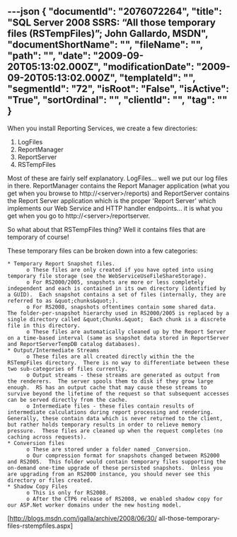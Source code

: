---json
{
  "documentId": "2076072264",
  "title": "SQL Server 2008 SSRS: “All those temporary files (RSTempFiles)”; John Gallardo, MSDN",
  "documentShortName": "",
  "fileName": "",
  "path": "",
  "date": "2009-09-20T05:13:02.000Z",
  "modificationDate": "2009-09-20T05:13:02.000Z",
  "templateId": "",
  "segmentId": "72",
  "isRoot": "False",
  "isActive": "True",
  "sortOrdinal": "",
  "clientId": "",
  "tag": ""
}
---

When you install Reporting Services, we create a few directories:

   1. LogFiles
   2. ReportManager
   3. ReportServer
   4. RSTempFiles

Most of these are fairly self explanatory.  LogFiles... well we put our log files in there.  ReportManager contains the Report Manager application (what you get when you browse to http://&lt;server&gt;/reports) and ReportServer contains the Report Server application which is the proper 'Report Server' which implements our Web Service and HTTP handler endpoints... it is what you get when you go to http://&lt;server&gt;/reportserver.

So what about that RSTempFiles thing?  Well it contains files that are temporary of course!

These temporary files can be broken down into a few categories:

    * Temporary Report Snapshot files.
          o These files are only created if you have opted into using temporary file storage (see the WebServiceUseFileShareStorage).
          o For RS2000/2005, snapshots are more or less completely independent and each is contained in its own directory (identified by a GUID).  Each snapshot contains a set of files (internally, they are referred to as &quot;chunks&quot;). 
          o For RS2008, snapshots oftentimes contain some shared data.  The folder-per-snapshot hierarchy used in RS2000/2005 is replaced by a single directory called &quot;Chunks.&quot;  Each chunk is a discrete file in this directory.
          o These files are automatically cleaned up by the Report Server on a time-based interval (same as snapshot data stored in ReportServer and ReportServerTempDB catalog databases).
    * Output/Intermediate Streams
          o These files are all created directly within the the RSTempFiles directory.  There is no way to differentiate between these two sub-categories of files currently.
          o Output streams - these streams are generated as output from the renderers.  The server spools them to disk if they grow large enough.  RS has an output cache that may cause these streams to survive beyond the lifetime of the request so that subsequent accesses can be served directly from the cache. 
          o Intermediate files - these files contain results of intermediate calculations during report processing and rendering.  Generally, these contain data which is never returned to the client, but rather holds temporary results in order to relieve memory pressure.  These files are cleaned up when the request completes (no caching across requests).
    * Conversion files
          o These are stored under a folder named _Conversion. 
          o Our compression format for snapshots changed between RS2000 and RS2005.  This folder would contain temporary files supporting the on-demand one-time upgrade of these persisted snapshots.  Unless you are upgrading from an RS2000 instance, you should never see this directory or files created.  
    * Shadow Copy Files
          o This is only for RS2008.
          o After the CTP6 release of RS2008, we enabled shadow copy for our ASP.Net worker domains under the new hosting model.

[http://blogs.msdn.com/jgalla/archive/2008/06/30/
    all-those-temporary-files-rstempfiles.aspx]
